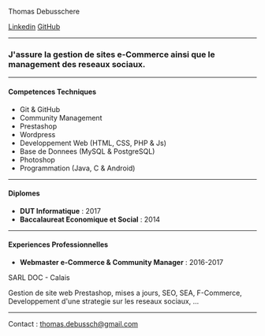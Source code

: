 Thomas Debusschere

[Linkedin](https://www.linkedin.com/in/thomas-debusschere-7811a89a/)
[GitHub](https://github.com/Debussch)
- - -
### J'assure la gestion de sites e-Commerce ainsi que le management des reseaux sociaux.
- - -
#### Competences Techniques
- Git & GitHub
- Community Management
- Prestashop
- Wordpress
- Developpement Web (HTML, CSS, PHP & Js)
- Base de Donnees (MySQL & PostgreSQL)
- Photoshop
- Programmation (Java, C & Android)
- - -
#### Diplomes
- **DUT Informatique** : 2017
- **Baccalaureat Economique et Social** : 2014
- - -
#### Experiences Professionnelles
- **Webmaster e-Commerce & Community Manager** : 2016-2017

 SARL DOC - Calais

 Gestion de site web Prestashop, mises a jours, SEO, SEA, F-Commerce, Developpement d'une strategie sur les reseaux sociaux, ...
- - -
Contact : thomas.debussch@gmail.com


